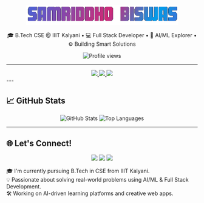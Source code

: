 <p align="center">
  <img src="https://github.com/SamriddhoBiswas/SamriddhoBiswas/blob/main/assets/name.gif?raw=true" alt="Samriddho Biswas" width="400"/>
</p>

<p align="center">
  🎓 B.Tech CSE @ IIIT Kalyani • 💻 Full Stack Developer • 🤖 AI/ML Explorer • ⚙️ Building Smart Solutions
</p>

<p align="center">
  <img src="https://komarev.com/ghpvc/?username=SamriddhoBiswas&style=flat-square&color=blue" alt="Profile views"/>
</p>

---
<div align="center">
  <a href="https://skillicons.dev">
    <img src="https://skillicons.dev/icons?i=python,c,cpp,java,html,css,js,ts,mysql" />
    <img src="https://skillicons.dev/icons?i=react,nextjs,tailwindcss,nodejs,express,flask,mongodb,postgresql" />
    <img src="https://skillicons.dev/icons?i=git,github,vercel,vscode,postman,vite,docker,latex,ai" />
  </a>
</div>
---

## 📈 GitHub Stats

<p align="center">
  <img src="https://github-readme-stats.vercel.app/api?username=SamriddhoBiswas&show_icons=true&theme=tokyonight" alt="GitHub Stats"/>
  <img src="https://github-readme-stats.vercel.app/api/top-langs/?username=SamriddhoBiswas&layout=compact&theme=tokyonight" alt="Top Languages"/>
</p>

---

## 🌐 Let's Connect!

<p align="center">
  <a href="https://www.linkedin.com/in/your-linkedin"><img src="https://img.icons8.com/fluency/48/linkedin.png"/></a>
  <a href="mailto:your.email@example.com"><img src="https://img.icons8.com/fluency/48/gmail.png"/></a>
  <a href="https://your-portfolio.com"><img src="https://img.icons8.com/fluency/48/domain.png"/></a>
</p>



🎓 I'm currently pursuing B.Tech in CSE from IIIT Kalyani.  
💡 Passionate about solving real-world problems using AI/ML & Full Stack Development.  
🛠️ Working on AI-driven learning platforms and creative web apps.


